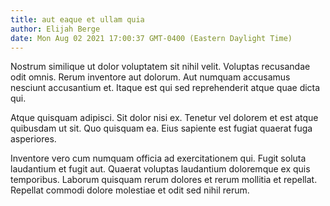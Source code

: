 ```yaml
---
title: aut eaque et ullam quia
author: Elijah Berge
date: Mon Aug 02 2021 17:00:37 GMT-0400 (Eastern Daylight Time)
---
```

Nostrum similique ut dolor voluptatem sit nihil velit. Voluptas recusandae odit omnis. Rerum inventore aut dolorum. Aut numquam accusamus nesciunt accusantium et. Itaque est qui sed reprehenderit atque quae dicta qui.

 Atque quisquam adipisci. Sit dolor nisi ex. Tenetur vel dolorem et est atque quibusdam ut sit. Quo quisquam ea. Eius sapiente est fugiat quaerat fuga asperiores.

 Inventore vero cum numquam officia ad exercitationem qui. Fugit soluta laudantium et fugit aut. Quaerat voluptas laudantium doloremque ex quis temporibus. Laborum quisquam rerum dolores et rerum mollitia et repellat. Repellat commodi dolore molestiae et odit sed nihil rerum.